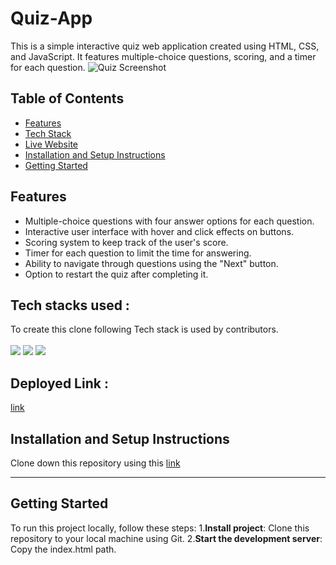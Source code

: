 # Quiz-App

This is a simple interactive quiz web application created using HTML, CSS, and JavaScript. It features multiple-choice questions, scoring, and a timer for each question.
![Quiz Screenshot](https://github.com/warriorruchi/Quiz-app/assets/120272171/ea567807-6b74-4798-bb03-84ca0ed63115)

## Table of Contents

- [Features](#features)
- [Tech Stack](#tech-stack)
- [Live Website](#deployed)
- [Installation and Setup Instructions](#Installation-and-Setup-Instructions)
- [Getting Started](#Getting-Started)


## Features

- Multiple-choice questions with four answer options for each question.
- Interactive user interface with hover and click effects on buttons.
- Scoring system to keep track of the user's score.
- Timer for each question to limit the time for answering.
- Ability to navigate through questions using the "Next" button.
- Option to restart the quiz after completing it.

## **Tech stacks used :**
To create this clone following Tech stack is used by contributors.  
<br>
<img src="https://img.shields.io/badge/html-E34F26?style=for-the-badge&logo=html5&logoColor=white"/>
<img src="https://img.shields.io/badge/CSS3-1572B6?style=for-the-badge&logo=css3&logoColor=white"/>
<img src="https://img.shields.io/badge/JavaScript-323330?style=for-the-badge&logo=javascript&logoColor=F7DF1E"/>

## **Deployed Link :** 
<a href=" https://warriorruchi.github.io/Quiz-app/">link</a>

## Installation and Setup Instructions
Clone down this repository using this <a href="https://github.com/warriorruchi/Quiz-app">link</a> 
<hr/>

## Getting Started
To run this project locally, follow these steps:
1.**Install project**: Clone this repository to your local machine using Git.
2.**Start the development server**: Copy the index.html path.
